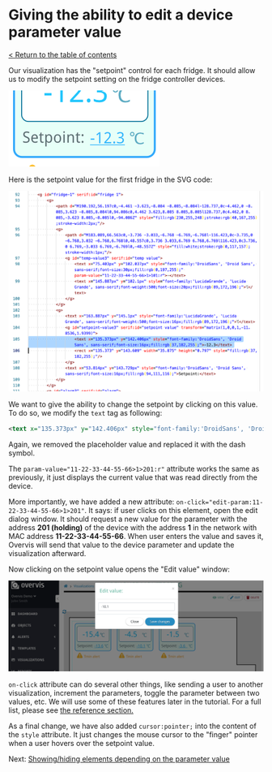 # Giving the ability to edit a device parameter value

[< Return to the table of contents](../../README.md)

Our visualization has the "setpoint" control for each fridge. It should allow us to modify the
setpoint setting on the fridge controller devices.

![Fridge setpoint control](img-setpoint-control.png)

Here is the setpoint value for the first fridge in the SVG code:

![Fridge temperature value](img-setpoint-in-code.png)

We want to give the ability to change the setpoint by clicking on this value. To do so, we modify
the `text` tag as following:

```xml
<text x="135.373px" y="142.406px" style="font-family:'DroidSans', 'Droid Sans', sans-serif;font-size:16px;fill:rgb(37,182,255);cursor:pointer;" param-value="11-22-33-44-55-66>1>201:r" on-click="edit-param:11-22-33-44-55-66>1>201">-</text>
```

Again, we removed the placeholder value and replaced it with the dash symbol.

The `param-value="11-22-33-44-55-66>1>201:r"` attribute works the same as previously, it just
displays the current value that was read directly from the device.

More importantly, we have added a new attribute: `on-click="edit-param:11-22-33-44-55-66>1>201"`.
It says: if user clicks on this element, open the edit dialog window. It should request a new value
for the parameter with the address **201 (holding)** of the device with the address **1** in the
network with MAC address **11-22-33-44-55-66**. When user enters the value and saves it, Overvis
will send that value to the device parameter and update the visualization afterward.

Now clicking on the setpoint value opens the "Edit value" window:

![Fridge temperature value](img-setpoint-in-action.png)

`on-click` attribute can do several other things, like sending a user to another visualization,
increment the parameters, toggle the parameter between two values, etc. We will use some of these
features later in the tutorial. For a full list, please see
[the reference section.](/OCP/References/Visualizations.md)

As a final change, we have also added `cursor:pointer;` into the content of the `style` attribute.
It just changes the mouse cursor to the "finger" pointer when a user hovers over the setpoint
value.

Next: [Showing/hiding elements depending on the parameter value](../03-show-hide/README.md)
